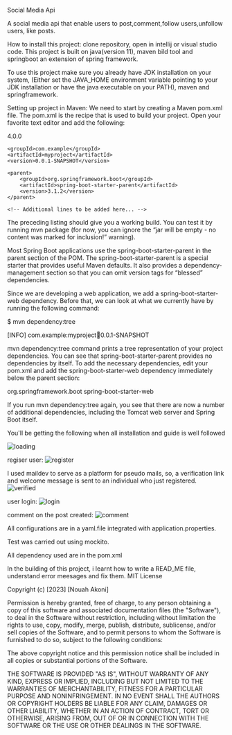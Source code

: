 Social Media Api

A social  media api that enable users to post,comment,follow users,unfollow users, like posts.

How to install this project: clone repository, open in intellij or visual studio code. This project is built on java(version 11), maven bild tool and springboot an extension of spring framework.


To use this project make sure you already have JDK installation on your system, (Either set the JAVA_HOME environment variable pointing to your JDK installation or have the java executable on your PATH), maven and springframework.


Setting up project in Maven:
We need to start by creating a Maven pom.xml file. The pom.xml is the recipe that is used to build your project. Open your favorite text editor and add the following:

<?xml version="1.0" encoding="UTF-8"?>
<project xmlns="http://maven.apache.org/POM/4.0.0" xmlns:xsi="http://www.w3.org/2001/XMLSchema-instance"
    xsi:schemaLocation="http://maven.apache.org/POM/4.0.0 https://maven.apache.org/xsd/maven-4.0.0.xsd">
    <modelVersion>4.0.0</modelVersion>

    <groupId>com.example</groupId>
    <artifactId>myproject</artifactId>
    <version>0.0.1-SNAPSHOT</version>

    <parent>
        <groupId>org.springframework.boot</groupId>
        <artifactId>spring-boot-starter-parent</artifactId>
        <version>3.1.2</version>
    </parent>

    <!-- Additional lines to be added here... -->

</project>

The preceding listing should give you a working build. You can test it by running mvn package (for now, you can ignore the “jar will be empty - no content was marked for inclusion!” warning).



Most Spring Boot applications use the spring-boot-starter-parent in the parent section of the POM. The spring-boot-starter-parent is a special starter that provides useful Maven defaults. It also provides a dependency-management section so that you can omit version tags for “blessed” dependencies.





Since we are developing a web application, we add a spring-boot-starter-web dependency. Before that, we can look at what we currently have by running the following command:

$ mvn dependency:tree

[INFO] com.example:myproject:jar:0.0.1-SNAPSHOT


 mvn dependency:tree command prints a tree representation of your project dependencies. You can see that spring-boot-starter-parent provides no dependencies by itself. To add the necessary dependencies, edit your pom.xml and add the spring-boot-starter-web dependency immediately below the parent section:

<dependencies>
    <dependency>
        <groupId>org.springframework.boot</groupId>
        <artifactId>spring-boot-starter-web</artifactId>
    </dependency>
</dependencies>

If you run mvn dependency:tree again, you see that there are now a number of additional dependencies, including the Tomcat web server and Spring Boot itself.


You'll be getting the following when all installation and guide is well followed


![loading](https://github.com/Greatnex1/social-media-api/assets/72028378/37e17fea-a99f-4796-afda-940a04745da9)

regiser user:
![register](https://github.com/Greatnex1/social-media-api/assets/72028378/98494969-7b62-43b8-b10c-bc8f6e57a0f8)



I used maildev to serve as a platform for pseudo mails, so, a verification link and welcome message is sent to an individual who just registered.
![verified](https://github.com/Greatnex1/social-media-api/assets/72028378/93b6e65e-c695-46c3-b1ee-03c04cdbacac)


user login:
![login](https://github.com/Greatnex1/social-media-api/assets/72028378/22750642-34aa-4e08-8c7c-b2ecadfb8797)

comment on the post created:
![comment](https://github.com/Greatnex1/social-media-api/assets/72028378/d5a666da-6c5f-448c-ad4a-02e5e3af8781)


All configurations are in a yaml.file integrated with application.properties.

Test was carried out using mockito.

All dependency used are in the pom.xml


In the building of this project, i learnt how to write a READ_ME file, understand error meesages and fix them.
MIT License

Copyright (c) [2023] [Nouah Akoni]

Permission is hereby granted, free of charge, to any person obtaining a copy
of this software and associated documentation files (the "Software"), to deal
in the Software without restriction, including without limitation the rights
to use, copy, modify, merge, publish, distribute, sublicense, and/or sell
copies of the Software, and to permit persons to whom the Software is
furnished to do so, subject to the following conditions:

The above copyright notice and this permission notice shall be included in all
copies or substantial portions of the Software.

THE SOFTWARE IS PROVIDED "AS IS", WITHOUT WARRANTY OF ANY KIND, EXPRESS OR
IMPLIED, INCLUDING BUT NOT LIMITED TO THE WARRANTIES OF MERCHANTABILITY,
FITNESS FOR A PARTICULAR PURPOSE AND NONINFRINGEMENT. IN NO EVENT SHALL THE
AUTHORS OR COPYRIGHT HOLDERS BE LIABLE FOR ANY CLAIM, DAMAGES OR OTHER
LIABILITY, WHETHER IN AN ACTION OF CONTRACT, TORT OR OTHERWISE, ARISING FROM,
OUT OF OR IN CONNECTION WITH THE SOFTWARE OR THE USE OR OTHER DEALINGS IN THE
SOFTWARE.

